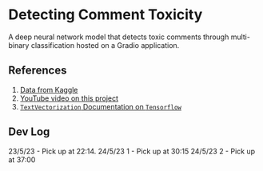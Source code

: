 # Detecting Comment Toxicity

A deep neural network model that detects toxic comments through multi-binary classification hosted on a Gradio application.

## References

1. [Data from Kaggle](https://www.kaggle.com/competitions/jigsaw-toxic-comment-classification-challenge/data)
2. [YouTube video on this project](https://www.youtube.com/watch?v=ZUqB-luawZg)
3. [`TextVectorization` Documentation on `Tensorflow`](https://www.tensorflow.org/api_docs/python/tf/keras/layers/TextVectorization)

## Dev Log

23/5/23 - Pick up at 22:14.
24/5/23 1 - Pick up at 30:15
24/5/23 2 - Pick up at 37:00
